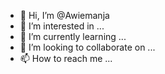 - 👋 Hi, I’m @Awiemanja
- 👀 I’m interested in ...
- 🌱 I’m currently learning ...
- 💞️ I’m looking to collaborate on ...
- 📫 How to reach me ...

<!---
Awiemanja/Awiemanja is a ✨ special ✨ repository because its `README.md` (this file) appears on your GitHub profile.
You can click the Preview link to take a look at your changes.
--->
